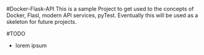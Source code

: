 #Docker-Flask-API
This is a sample Project to get used to the concepts of Docker, Flasl, modern API services, pyTest.
Eventually this will be used as a skeleton for future projects.


#TODO
- lorem ipsum
